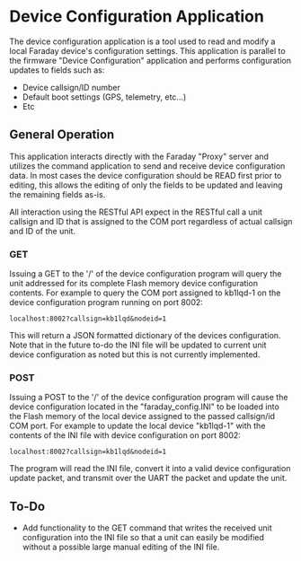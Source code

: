 # Device Configuration Application

The device configuration application is a tool used to read and modify a local Faraday device's configuration settings. This application is parallel to the firmware "Device Configuration" application and performs configuration updates to fields such as:

* Device callsign/ID number
* Default boot settings (GPS, telemetry, etc...)
* Etc

## General Operation

This application interacts directly with the Faraday "Proxy" server and utilizes the command application to send and receive device configuration data. In most cases the device configuration should be READ first prior to editing, this allows the editing of only the fields to be updated and leaving the remaining fields as-is.

All interaction using the RESTful API expect in the RESTful call a unit callsign and ID that is assigned to the COM port regardless of actual callsign and ID of the unit. 

### GET

Issuing a GET to the '/' of the device configuration program will query the unit addressed for its complete Flash memory device configuration contents. For example to query the COM port assigned to kb1lqd-1 on the device configuration program running on port 8002:

`localhost:8002?callsign=kb1lqd&nodeid=1`

This will return a JSON formatted dictionary of the devices configuration. Note that in the future to-do the INI file will be updated to current unit device configuration as noted but this is not currently implemented.

### POST

Issuing a POST to the '/' of the device configuration program will cause the device configuration located in the "faraday_config.INI" to be loaded into the Flash memory of the local device assigned to the passed callsign/id COM port. For example to update the local device "kb1lqd-1" with the contents of the INI file with device configuration on port 8002:

`localhost:8002?callsign=kb1lqd&nodeid=1`

The program will read the INI file, convert it into a valid device configuration update packet, and transmit over the UART the packet and update the unit.

## To-Do

* Add functionality to the GET command that writes the received unit configuration into the INI file so that a unit can easily be modified without a possible large manual editing of the INI file.
